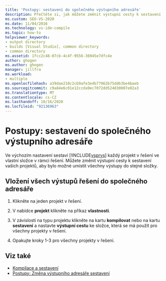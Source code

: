 ```yaml
---
title: 'Postupy: sestavení do společného výstupního adresáře'
description: Přečtěte si, jak můžete změnit výstupní cesty k sestavení vašich projektů tak, aby se všechny výstupy umístily do stejné složky.
ms.custom: SEO-VS-2020
ms.date: 11/04/2016
ms.technology: vs-ide-compile
ms.topic: how-to
helpviewer_keywords:
- output directory
- builds [Visual Studio], common directory
- common directory
ms.assetid: 1fcc2c48-07cb-4c4f-9556-36945e7dfc4e
author: ghogen
ms.author: ghogen
manager: jillfra
ms.workload:
- multiple
ms.openlocfilehash: a39dae210c2cb9afe3e4b77962b75ddb3be4baeb
ms.sourcegitcommit: c9a84e6c01e12ccda9ec7072dd524830007e02a3
ms.translationtype: MT
ms.contentlocale: cs-CZ
ms.lasthandoff: 10/16/2020
ms.locfileid: "92136963"
---
```

# <a name="how-to-build-to-a-common-output-directory"></a>Postupy: sestavení do společného výstupního adresáře

Ve výchozím nastavení sestaví [!INCLUDE[vsprvs](../code-quality/includes/vsprvs_md.md)] každý projekt v řešení ve vlastní složce v rámci řešení. Můžete změnit výstupní cesty k sestavení vašich projektů, aby bylo možné umístit všechny výstupy do stejné složky.

## <a name="to-place-all-solution-outputs-in-a-common-directory"></a>Vložení všech výstupů řešení do společného adresáře

1. Klikněte na jeden projekt v řešení.

2. V nabídce **projekt** klikněte na příkaz **vlastnosti**.

3. V závislosti na typu projektu klikněte na kartu **kompilovat** nebo na kartu **sestavení** a nastavte **výstupní cestu** ke složce, která se má použít pro všechny projekty v řešení.

4. Opakujte kroky 1-3 pro všechny projekty v řešení.

## <a name="see-also"></a>Viz také

- [Kompilace a sestavení](../ide/compiling-and-building-in-visual-studio.md)
- [Postupy: Změna výstupního adresáře sestavení](../ide/how-to-change-the-build-output-directory.md)